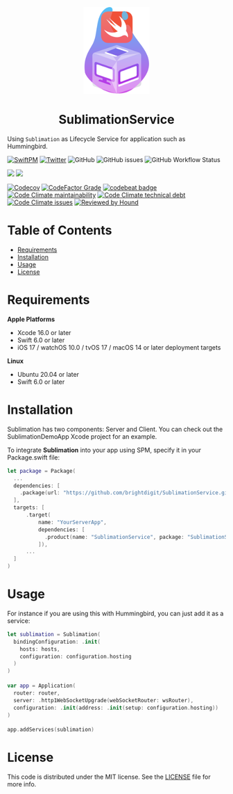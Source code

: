 <p align="center">
    <img alt="Sublimation" title="Sublimation" src="Sources/SublimationService/Documentation.docc/Resources/SublimationService.svg" height="200">
</p>
<h1 align="center">SublimationService</h1>

Using `Sublimation` as Lifecycle Service for application such as Hummingbird.

[![SwiftPM](https://img.shields.io/badge/SPM-Linux%20%7C%20iOS%20%7C%20macOS%20%7C%20watchOS%20%7C%20tvOS-success?logo=swift)](https://swift.org)
[![Twitter](https://img.shields.io/badge/twitter-@brightdigit-blue.svg?style=flat)](http://twitter.com/brightdigit)
![GitHub](https://img.shields.io/github/license/brightdigit/SublimationService)
![GitHub issues](https://img.shields.io/github/issues/brightdigit/SublimationService)
![GitHub Workflow Status](https://img.shields.io/github/actions/workflow/status/brightdigit/SublimationService/SublimationService.yml?label=actions&logo=github&?branch=main)

[![](https://img.shields.io/endpoint?url=https%3A%2F%2Fswiftpackageindex.com%2Fapi%2Fpackages%2Fbrightdigit%2FSublimationService%2Fbadge%3Ftype%3Dswift-versions)](https://swiftpackageindex.com/brightdigit/SublimationService)
[![](https://img.shields.io/endpoint?url=https%3A%2F%2Fswiftpackageindex.com%2Fapi%2Fpackages%2Fbrightdigit%2FSublimationService%2Fbadge%3Ftype%3Dplatforms)](https://swiftpackageindex.com/brightdigit/SublimationService)


[![Codecov](https://img.shields.io/codecov/c/github/brightdigit/SublimationService)](https://codecov.io/gh/brightdigit/SublimationService)
[![CodeFactor Grade](https://img.shields.io/codefactor/grade/github/brightdigit/SublimationService)](https://www.codefactor.io/repository/github/brightdigit/SublimationService)
[![codebeat badge](https://codebeat.co/badges/88cc9ee4-5180-4ce5-93c6-a2e23dd532c3)](https://codebeat.co/projects/github-com-brightdigit-SublimationService-main)
[![Code Climate maintainability](https://img.shields.io/codeclimate/maintainability/brightdigit/SublimationService)](https://codeclimate.com/github/brightdigit/SublimationService)
[![Code Climate technical debt](https://img.shields.io/codeclimate/tech-debt/brightdigit/SublimationService?label=debt)](https://codeclimate.com/github/brightdigit/SublimationService)
[![Code Climate issues](https://img.shields.io/codeclimate/issues/brightdigit/SublimationService)](https://codeclimate.com/github/brightdigit/SublimationService)
[![Reviewed by Hound](https://img.shields.io/badge/Reviewed_by-Hound-8E64B0.svg)](https://houndci.com)

# Table of Contents

* [Requirements](#requirements)
* [Installation](#installation)
* [Usage](#usage)
* [License](#license)

# Requirements 

**Apple Platforms**

- Xcode 16.0 or later
- Swift 6.0 or later
- iOS 17 / watchOS 10.0 / tvOS 17 / macOS 14 or later deployment targets

**Linux**

- Ubuntu 20.04 or later
- Swift 6.0 or later

# Installation

Sublimation has two components: Server and Client. You can check out the SublimationDemoApp Xcode project for an example.

To integrate **Sublimation** into your app using SPM, specify it in your Package.swift file:

```swift    
let package = Package(
  ...
  dependencies: [
    .package(url: "https://github.com/brightdigit/SublimationService.git", from: "1.0.0")
  ],
  targets: [
      .target(
          name: "YourServerApp",
          dependencies: [
            .product(name: "SublimationService", package: "SublimationService"), ...
          ]),
      ...
  ]
)
```

# Usage

For instance if you are using this with Hummingbird, you can just add it as a service:

```swift
let sublimation = Sublimation(
  bindingConfiguration: .init(
    hosts: hosts, 
    configuration: configuration.hosting
  )
)

var app = Application(
  router: router,
  server: .http1WebSocketUpgrade(webSocketRouter: wsRouter),
  configuration: .init(address: .init(setup: configuration.hosting))
)

app.addServices(sublimation)
```

# License 

This code is distributed under the MIT license. See the [LICENSE](https://github.com/brightdigit/SublimationService/LICENSE) file for more info.

